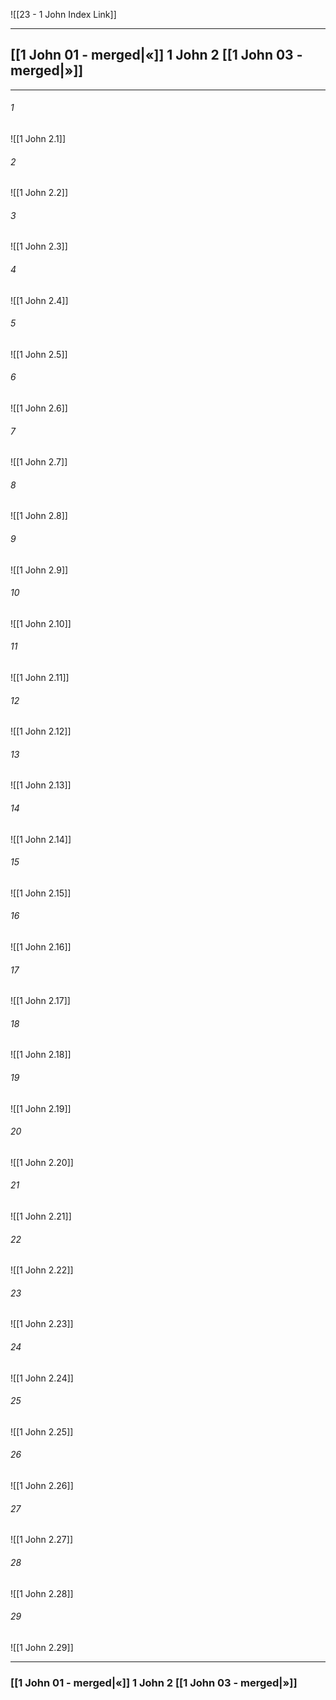 ![[23 - 1 John Index Link]]

---
##  [[1 John 01 - merged|«]] 1 John 2 [[1 John 03 - merged|»]]

---

###### 1
![[1 John 2.1]] 

###### 2
![[1 John 2.2]] 

###### 3
![[1 John 2.3]] 

###### 4
![[1 John 2.4]]

###### 5 
![[1 John 2.5]] 

###### 6
![[1 John 2.6]] 

###### 7
![[1 John 2.7]] 

###### 8
![[1 John 2.8]] 

###### 9
![[1 John 2.9]] 

###### 10
![[1 John 2.10]] 

###### 11
![[1 John 2.11]] 

###### 12
![[1 John 2.12]]

###### 13
![[1 John 2.13]] 

###### 14
![[1 John 2.14]] 

###### 15
![[1 John 2.15]]

###### 16
![[1 John 2.16]] 

###### 17
![[1 John 2.17]]

###### 18
![[1 John 2.18]] 

###### 19
![[1 John 2.19]] 

###### 20
![[1 John 2.20]]

###### 21
![[1 John 2.21]] 

###### 22
![[1 John 2.22]] 

###### 23
![[1 John 2.23]]

###### 24
![[1 John 2.24]] 

###### 25
![[1 John 2.25]]

###### 26
![[1 John 2.26]] 

###### 27
![[1 John 2.27]] 

###### 28
![[1 John 2.28]]

###### 29
![[1 John 2.29]] 


---
###  [[1 John 01 - merged|«]] 1 John 2 [[1 John 03 - merged|»]]